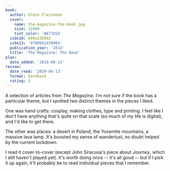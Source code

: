```yaml
---
book:
  author: Glenn Fleishman
  cover:
    name: the-magazine-the-book.jpg
    size: 12480
    tint_color: '#677b54'
  isbn10: 0991439902
  isbn13: '9780991439904'
  publication_year: '2014'
  title: 'The Magazine: The Book'
plan:
  date_added: '2019-08-13'
review:
  date_read: '2020-04-13'
  format: hardback
  rating: 5
---
```


A selection of articles from *The Magazine*.
I'm not sure if the book has a particular theme, but I spotted two distinct themes in the pieces I liked.

One was hand crafts: cosplay, making clothes, type and printing.
I feel like I don't have anything that's quite on that scale (so much of my life is digital), and I'd like to get there.

The other was places: a desert in Poland, the Yosemite mountains, a massive lava lamp.
It's boosted my sense of wanderlust, no doubt helped by the current lockdown.

I read it cover-to-cover (except John Siracusa's piece about *Journey*, which I still haven't played yet).
It's worth doing once -- it's all good -- but if I pick it up again, it'll probably be to read individual pieces that I remember.